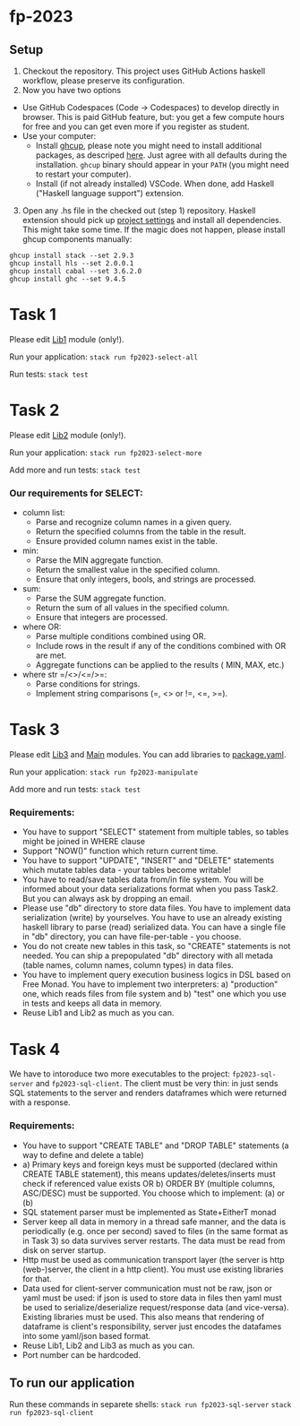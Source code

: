 # fp-2023

## Setup
1. Checkout the repository. This project uses GitHub Actions haskell workflow,
please preserve its configuration.
2. Now you have two options
  - Use GitHub Codespaces (Code -> Codespaces) to develop directly in browser. This is paid
  GitHub feature, but: you get a few compute hours for free and you can get even more if you
  register as student.
  - Use your computer:
    - Install [ghcup](https://www.haskell.org/ghcup/), please note you might need to install
      additional packages, as descriped [here](https://www.haskell.org/ghcup/install/). Just agree
      with all defaults during the installation. `ghcup` binary should appear in your `PATH` (you
      might need to restart your computer).
    - Install (if not already installed) VSCode. When done, add Haskell ("Haskell language support")
      extension.
3. Open any .hs file in the checked out (step 1) repository. Haskell extension should pick up
[project settings](.vscode/settings.json) and install all dependencies. This might take some
time. If the magic does not happen, please install ghcup components manually:

```
ghcup install stack --set 2.9.3
ghcup install hls --set 2.0.0.1
ghcup install cabal --set 3.6.2.0
ghcup install ghc --set 9.4.5
```

# Task 1

Please edit [Lib1](src/Lib1.hs) module (only!).

Run your application: `stack run fp2023-select-all`

Run tests: `stack test`

# Task 2

Please edit [Lib2](src/Lib2.hs) module (only!).

Run your application: `stack run fp2023-select-more`

Add more and run tests: `stack test`

### Our requirements for SELECT:

 - column list:
   - Parse and recognize column names in a given query.
   - Return the specified columns from the table in the result.
   - Ensure provided column names exist in the table.
 - min:
   - Parse the MIN aggregate function.
   - Return the smallest value in the specified column.
   - Ensure that only integers, bools, and strings are processed.
 - sum:
   - Parse the SUM aggregate function.
   - Return the sum of all values in the specified column.
   - Ensure that integers are processed.
 - where OR:
   - Parse multiple conditions combined using OR.
   - Include rows in the result if any of the conditions combined with OR are met.
   - Aggregate functions can be applied to the results ( MIN, MAX, etc.)
 - where str =/<>/<=/>=:
   - Parse conditions for strings.
   - Implement string comparisons (=, <> or !=, <=, >=).

# Task 3

Please edit [Lib3](src/Lib3.hs) and [Main](app3/Main.hs) modules. You can add libraries to [package.yaml](package.yaml).

Run your application: `stack run fp2023-manipulate`

Add more and run tests: `stack test`

### Requirements:

 - You have to support "SELECT" statement from multiple tables, so tables might be joined in WHERE clause
 - Support "NOW()" function which return current time.
 - You have to support "UPDATE", "INSERT" and "DELETE" statements which mutate tables data - your tables become writable!
 - You have to read/save tables data from/in file system. You will be informed about your data serializations format when you pass Task2. But you can always ask by dropping an email.
 - Please use "db" directory to store data files. You have to implement data serialization (write) by yourselves. You have to use an already existing haskell library to parse (read) serialized data. You can have a single file in "db" directory, you can have file-per-table - you choose.
 - You do not create new tables in this task, so "CREATE" statements is not needed. You can ship a prepopulated "db" directory with all metada (table names, column names, column types) in data files.
 - You have to implement query execution business logics in DSL based on Free Monad. You have to implement two interpreters: a) "production" one, which reads files from file system and b) "test" one which you use in tests and keeps all data in memory.
 - Reuse Lib1 and Lib2 as much as you can. 


 # Task 4

 We have to intoroduce two more executables to the project: `fp2023-sql-server` and `fp2023-sql-client`.
 The client must be very thin: in just sends SQL statements to the server and renders dataframes which were returned with a response.

 ### Requirements:
 - You have to support "CREATE TABLE" and "DROP TABLE" statements (a way to define and delete a table)
 - a) Primary keys and foreign keys must be supported (declared within CREATE TABLE statement), this means updates/deletes/inserts must check if referenced value exists OR b) ORDER BY (multiple columns, ASC/DESC) must be supported. You choose which to implement: (a) or (b)
 - SQL statement parser must be implemented as State+EitherT monad
 - Server keep all data in memory in a thread safe manner, and the data is periodically (e.g. once per second) saved to files (in the same format as in Task 3) so data survives server restarts. The data must be read from disk on server startup.
 - Http must be used as communication transport layer (the server is http (web-)server, the client in a http client). You must use existing libraries for that.
 - Data used for client-server communication must not be raw, json or yaml must be used: if json is used to store data in files then yaml must be used to serialize/deserialize request/response data (and vice-versa). Existing libraries must be used. This also means that rendering of dataframe is client's responsibility, server just encodes the datafames into some yaml/json based format.
 - Reuse Lib1, Lib2 and Lib3 as much as you can.
 - Port number can be hardcoded.

 ## To run our application
 Run these commands in separete shells:
 `stack run fp2023-sql-server`
 `stack run fp2023-sql-client`
